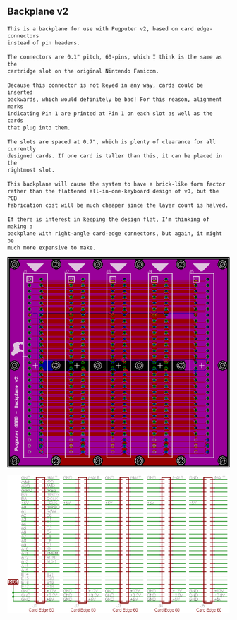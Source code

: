 ## Backplane v2
```
This is a backplane for use with Pugputer v2, based on card edge-connectors
instead of pin headers. 

The connectors are 0.1" pitch, 60-pins, which I think is the same as the
cartridge slot on the original Nintendo Famicom.

Because this connector is not keyed in any way, cards could be inserted
backwards, which would definitely be bad! For this reason, alignment marks
indicating Pin 1 are printed at Pin 1 on each slot as well as the cards
that plug into them.

The slots are spaced at 0.7", which is plenty of clearance for all currently
designed cards. If one card is taller than this, it can be placed in the
rightmost slot.

This backplane will cause the system to have a brick-like form factor
rather than the flattened all-in-one-keyboard design of v0, but the PCB
fabrication cost will be much cheaper since the layer count is halved.

If there is interest in keeping the design flat, I'm thinking of making a
backplane with right-angle card-edge connectors, but again, it might be
much more expensive to make.
```
![layout](https://raw.githubusercontent.com/caiannello/Pugputer6309/main/Hardware/Backplane/Backplane%20Layout.png)

![schematic](https://raw.githubusercontent.com/caiannello/Pugputer6309/main/Hardware/Backplane/Backplane%20Schematic.png)
